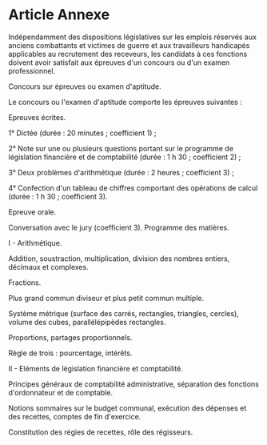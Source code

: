 # Article Annexe

Indépendamment des dispositions législatives sur les emplois réservés aux anciens combattants et victimes de guerre et aux travailleurs handicapés applicables au recrutement des receveurs, les candidats à ces fonctions doivent avoir satisfait aux épreuves d'un concours ou d'un examen professionnel.

Concours sur épreuves ou examen d'aptitude.

Le concours ou l'examen d'aptitude comporte les épreuves suivantes :

Epreuves écrites.

1° Dictée (durée : 20 minutes ; coefficient 1) ;

2° Note sur une ou plusieurs questions portant sur le programme de législation financière et de comptabilité (durée : 1 h 30 ; coefficient 2) ;

3° Deux problèmes d'arithmétique (durée : 2 heures ; coefficient 3) ;

4° Confection d'un tableau de chiffres comportant des opérations de calcul (durée : 1 h 30 ; coefficient 3).

Epreuve orale.

Conversation avec le jury (coefficient 3).                   Programme des matières.

I - Arithmétique.

Addition, soustraction, multiplication, division des nombres entiers, décimaux et complexes.

Fractions.

Plus grand commun diviseur et plus petit commun multiple.

Système métrique (surface des carrés, rectangles, triangles, cercles), volume des cubes, parallélépipèdes rectangles.

Proportions, partages proportionnels.

Règle de trois : pourcentage, intérêts.

II - Eléments de législation financière et comptabilité.

Principes généraux de comptabilité administrative, séparation des fonctions d'ordonnateur et de comptable.

Notions sommaires sur le budget communal, exécution des dépenses et des recettes, comptes de fin d'exercice.

Constitution des régies de recettes, rôle des régisseurs.
